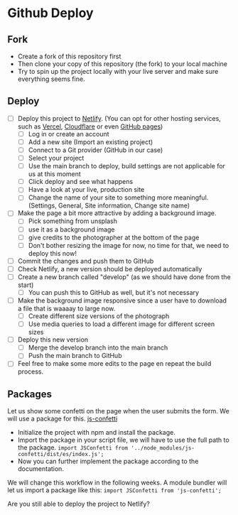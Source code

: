 # Github Deploy

## Fork

- Create a fork of this repository first
- Then clone your copy of this repository (the fork) to your local machine
- Try to spin up the project locally with your live server and make sure everything seems fine.

## Deploy

- [ ] Deploy this project to [Netlify](https://www.netlify.com/). (You can opt for other hosting services, such as [Vercel](https://vercel.com), [Cloudflare](https://pages.cloudflare.com) or even [GitHub pages](https://pages.github.com))
  - [ ] Log in or create an account
  - [ ] Add a new site (Import an existing project)
  - [ ] Connect to a Git provider (GitHub in our case)
  - [ ] Select your project
  - [ ] Use the main branch to deploy, build settings are not applicable for us at this moment
  - [ ] Click deploy and see what happens
  - [ ] Have a look at your live, production site
  - [ ] Change the name of your site to something more meaningful. (Settings, General, Site information, Change site name)
- [ ] Make the page a bit more attractive by adding a background image.
  - [ ] Pick something from unsplash
  - [ ] use it as a background image
  - [ ] give credits to the photographer at the bottom of the page
  - [ ] Don't bother resizing the image for now, no time for that, we need to deploy this now!
- [ ] Commit the changes and push them to GitHub
- [ ] Check Netlify, a new version should be deployed automatically
- [ ] Create a new branch called "develop" (as we should have done from the start)
  - [ ] You can push this to GitHub as well, but it's not necessary
- [ ] Make the background image responsive since a user have to download a file that is waaaay to large now.
  - [ ] Create different size versions of the photograph
  - [ ] Use media queries to load a different image for different screen sizes
- [ ] Deploy this new version
  - [ ] Merge the develop branch into the main branch
  - [ ] Push the main branch to GitHub
- [ ] Feel free to make some more edits to the page en repeat the build process.

## Packages

Let us show some confetti on the page when the user submits the form. We will use a package for this. [js-confetti](https://www.npmjs.com/package/js-confetti)

- Initialize the project with npm and install the package.
- Import the package in your script file, we will have to use the full path to the package.
  `import JSConfetti from '../node_modules/js-confetti/dist/es/index.js';`
- Now you can further implement the package according to the documentation.

We will change this workflow in the following weeks. A module bundler will let us import a package like this: `import JSConfetti from 'js-confetti';`

Are you still able to deploy the project to Netlify?
